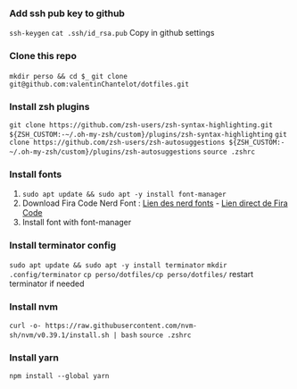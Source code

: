 ### Add ssh pub key to github

`ssh-keygen`
`cat .ssh/id_rsa.pub`
Copy in github settings

### Clone this repo

`mkdir perso && cd $_`
`git clone git@github.com:valentinChantelot/dotfiles.git`

### Install zsh plugins

`git clone https://github.com/zsh-users/zsh-syntax-highlighting.git ${ZSH_CUSTOM:-~/.oh-my-zsh/custom}/plugins/zsh-syntax-highlighting`
`git clone https://github.com/zsh-users/zsh-autosuggestions ${ZSH_CUSTOM:-~/.oh-my-zsh/custom}/plugins/zsh-autosuggestions`
`source .zshrc`

### Install fonts

1. `sudo apt update && sudo apt -y install font-manager`
2. Download Fira Code Nerd Font : [Lien des nerd fonts](https://www.nerdfonts.com/font-downloads) - [Lien direct de Fira Code](https://github.com/ryanoasis/nerd-fonts/releases/download/v2.2.2/FiraCode.zip)
3. Install font with font-manager

### Install terminator config

`sudo apt update && sudo apt -y install terminator`
`mkdir .config/terminator`
`cp perso/dotfiles/cp perso/dotfiles/`
restart terminator if needed

### Install nvm

`curl -o- https://raw.githubusercontent.com/nvm-sh/nvm/v0.39.1/install.sh | bash`
`source .zshrc`

### Install yarn

`npm install --global yarn`
